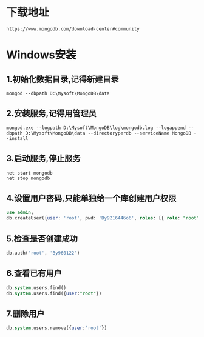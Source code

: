 # 下载地址
```https
https://www.mongodb.com/download-center#community
```

# Windows安装
## 1.初始化数据目录,记得新建目录
```shell script
mongod --dbpath D:\Mysoft\MongoDB\data
```
## 2.安装服务,记得用管理员
```shell script
mongod.exe --logpath D:\Mysoft\MongoDB\log\mongodb.log --logappend --dbpath D:\Mysoft\MongoDB\data --directoryperdb --serviceName MongoDB --install
```
## 3.启动服务,停止服务
```shell script
net start mongodb
net stop mongodb
```
## 4.设置用户密码,只能单独给一个库创建用户权限
```sql
use admin;
db.createUser({user: 'root', pwd: 'By9216446o6', roles: [{ role: "root", db: "admin" }]});
```
## 5.检查是否创建成功
```sql
db.auth('root', 'By960122')
```
## 6.查看已有用户
```sql
db.system.users.find()
db.system.users.find({user:"root"})
```
## 7.删除用户
```sql
db.system.users.remove({user:'root'})
```